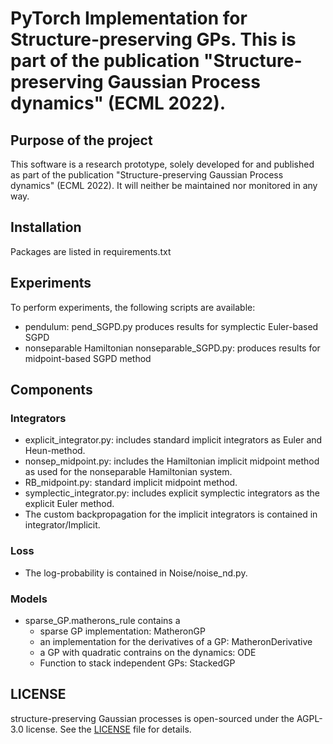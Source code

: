 # PyTorch Implementation for Structure-preserving GPs. This is part of the publication "Structure-preserving Gaussian Process dynamics" (ECML 2022).

## Purpose of the project

This software is a research prototype, solely developed for and published as
part of the publication "Structure-preserving Gaussian Process dynamics" (ECML
2022). It will neither be maintained nor monitored in any way.


## Installation

Packages are listed in requirements.txt 


## Experiments

To perform experiments, the following scripts are available:

- pendulum: pend_SGPD.py produces results for symplectic Euler-based SGPD
- nonseparable Hamiltonian nonseparable_SGPD.py: produces results for midpoint-based SGPD method

## Components 

### Integrators 

- explicit_integrator.py: includes standard implicit integrators as Euler and Heun-method. 
- nonsep_midpoint.py: includes the Hamiltonian implicit midpoint method as used for the nonseparable Hamiltonian system.
- RB_midpoint.py: standard implicit midpoint method. 
- symplectic_integrator.py: includes explicit symplectic integrators as the explicit Euler method. 
- The custom backpropagation for the implicit integrators is contained in integrator/Implicit. 

### Loss

- The log-probability is contained in Noise/noise_nd.py.

### Models

- sparse_GP.matherons_rule contains a 
  - sparse GP implementation: MatheronGP
  - an implementation for the derivatives of a GP: MatheronDerivative
  - a GP with quadratic contrains on the dynamics: ODE
  - Function to stack independent GPs: StackedGP  

## LICENSE

structure-preserving Gaussian processes is open-sourced under the AGPL-3.0 license. See the [LICENSE](LICENSE) file for details.
